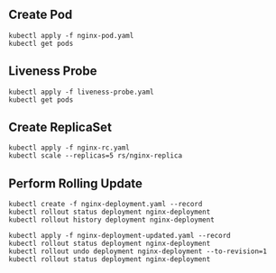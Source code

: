 ## Create Pod

```
kubectl apply -f nginx-pod.yaml
kubectl get pods 
```

## Liveness Probe 

```
kubectl apply -f liveness-probe.yaml
kubectl get pods 
```

## Create ReplicaSet

```
kubectl apply -f nginx-rc.yaml
kubectl scale --replicas=5 rs/nginx-replica
```

## Perform Rolling Update

```
kubectl create -f nginx-deployment.yaml --record
kubectl rollout status deployment nginx-deployment
kubectl rollout history deployment nginx-deployment

kubectl apply -f nginx-deployment-updated.yaml --record
kubectl rollout status deployment nginx-deployment
kubectl rollout undo deployment nginx-deployment --to-revision=1
kubectl rollout status deployment nginx-deployment
```


